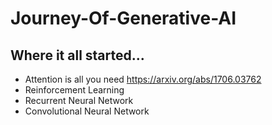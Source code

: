 # Journey-Of-Generative-AI

## Where it all started...
- Attention is all you need https://arxiv.org/abs/1706.03762
- Reinforcement Learning
- Recurrent Neural Network
- Convolutional Neural Network
  
